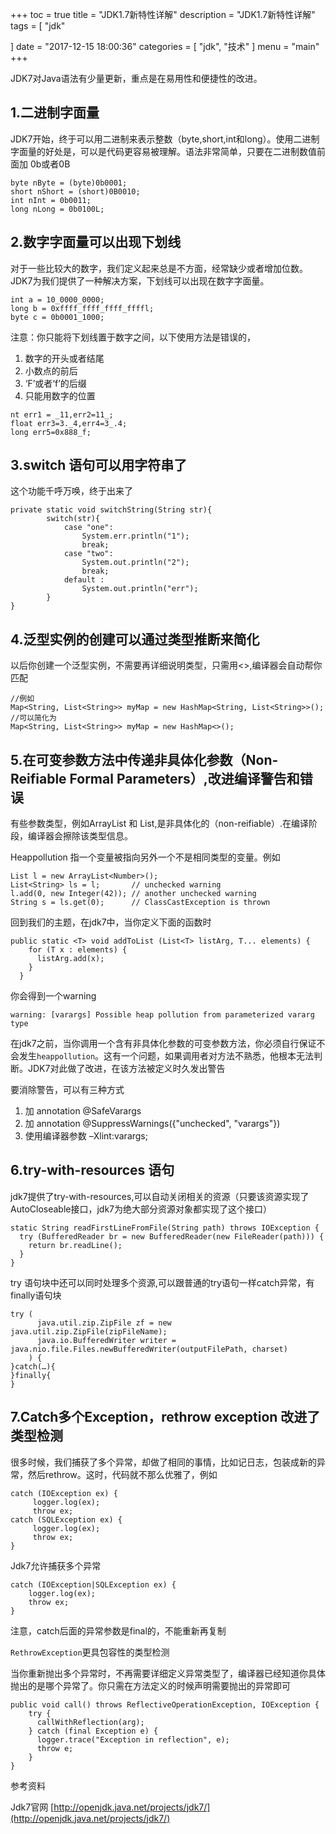 +++
toc = true
title = "JDK1.7新特性详解"
description = "JDK1.7新特性详解"
tags = [
	"jdk"

]
date = "2017-12-15 18:00:36"
categories = [
    "jdk",
    "技术"
]
menu = "main"
+++

JDK7对Java语法有少量更新，重点是在易用性和便捷性的改进。

## 1.二进制字面量

JDK7开始，终于可以用二进制来表示整数（byte,short,int和long）。使用二进制字面量的好处是，可以是代码更容易被理解。语法非常简单，只要在二进制数值前面加 0b或者0B

```
byte nByte = (byte)0b0001;  
short nShort = (short)0B0010;  
int nInt = 0b0011;  
long nLong = 0b0100L; 
```

## 2.数字字面量可以出现下划线

对于一些比较大的数字，我们定义起来总是不方面，经常缺少或者增加位数。JDK7为我们提供了一种解决方案，下划线可以出现在数字字面量。

```
int a = 10_0000_0000;  
long b = 0xffff_ffff_ffff_ffffl;  
byte c = 0b0001_1000;  
```

注意：你只能将下划线置于数字之间，以下使用方法是错误的，

1. 数字的开头或者结尾
2. 小数点的前后
3. ‘F’或者‘f’的后缀
4. 只能用数字的位置

```
nt err1 = _11,err2=11_;  
float err3=3._4,err4=3_.4;  
long err5=0x888_f;  
```

## 3.switch 语句可以用字符串了

这个功能千呼万唤，终于出来了

```
private static void switchString(String str){  
        switch(str){  
            case "one":  
                System.err.println("1");  
                break;  
            case "two":  
                System.out.println("2");  
                break;  
            default :  
                System.out.println("err");  
        }  
}  
```

## 4.泛型实例的创建可以通过类型推断来简化

以后你创建一个泛型实例，不需要再详细说明类型，只需用<>,编译器会自动帮你匹配

```
//例如   
Map<String, List<String>> myMap = new HashMap<String, List<String>>();  
//可以简化为  
Map<String, List<String>> myMap = new HashMap<>();  
```

## 5.在可变参数方法中传递非具体化参数（Non-Reifiable Formal Parameters）,改进编译警告和错误

有些参数类型，例如ArrayList<Number> 和 List<String>,是非具体化的（non-reifiable）.在编译阶段，编译器会擦除该类型信息。

Heappollution 指一个变量被指向另外一个不是相同类型的变量。例如

```
List l = new ArrayList<Number>();  
List<String> ls = l;       // unchecked warning  
l.add(0, new Integer(42)); // another unchecked warning  
String s = ls.get(0);      // ClassCastException is thrown  
```

回到我们的主题，在jdk7中，当你定义下面的函数时

```
public static <T> void addToList (List<T> listArg, T... elements) {  
    for (T x : elements) {  
      listArg.add(x);  
    }  
  }  
```

你会得到一个warning

`warning: [varargs] Possible heap pollution from parameterized vararg type `

在jdk7之前，当你调用一个含有非具体化参数的可变参数方法，你必须自行保证不会发生`heappollution`。这有一个问题，如果调用者对方法不熟悉，他根本无法判断。JDK7对此做了改进，在该方法被定义时久发出警告

要消除警告，可以有三种方式

1. 加 annotation @SafeVarargs
2. 加 annotation @SuppressWarnings({"unchecked", "varargs"})
3. 使用编译器参数 –Xlint:varargs;

## 6.try-with-resources 语句

jdk7提供了try-with-resources,可以自动关闭相关的资源（只要该资源实现了AutoCloseable接口，jdk7为绝大部分资源对象都实现了这个接口）

```
static String readFirstLineFromFile(String path) throws IOException {  
  try (BufferedReader br = new BufferedReader(new FileReader(path))) {  
    return br.readLine();  
  }  
}  
```

try 语句块中还可以同时处理多个资源,可以跟普通的try语句一样catch异常，有finally语句块

```
try (  
      java.util.zip.ZipFile zf = new java.util.zip.ZipFile(zipFileName);  
      java.io.BufferedWriter writer = java.nio.file.Files.newBufferedWriter(outputFilePath, charset)  
    ) {  
}catch(…){  
}finally{  
}  
```

## 7.Catch多个Exception，rethrow exception 改进了类型检测

很多时候，我们捕获了多个异常，却做了相同的事情，比如记日志，包装成新的异常，然后rethrow。这时，代码就不那么优雅了，例如

```
catch (IOException ex) {  
     logger.log(ex);  
     throw ex;  
catch (SQLException ex) {  
     logger.log(ex);  
     throw ex;  
}  
```

Jdk7允许捕获多个异常

```
catch (IOException|SQLException ex) {  
    logger.log(ex);  
    throw ex;  
}  
```

注意，catch后面的异常参数是final的，不能重新再复制

`RethrowException`更具包容性的类型检测

当你重新抛出多个异常时，不再需要详细定义异常类型了，编译器已经知道你具体抛出的是哪个异常了。你只需在方法定义的时候声明需要抛出的异常即可

```
public void call() throws ReflectiveOperationException, IOException {  
    try {  
      callWithReflection(arg);  
    } catch (final Exception e) {  
      logger.trace("Exception in reflection", e);  
      throw e;  
    }  
}  
```

参考资料

Jdk7官网 [http://openjdk.java.net/projects/jdk7/](http://openjdk.java.net/projects/jdk7/)